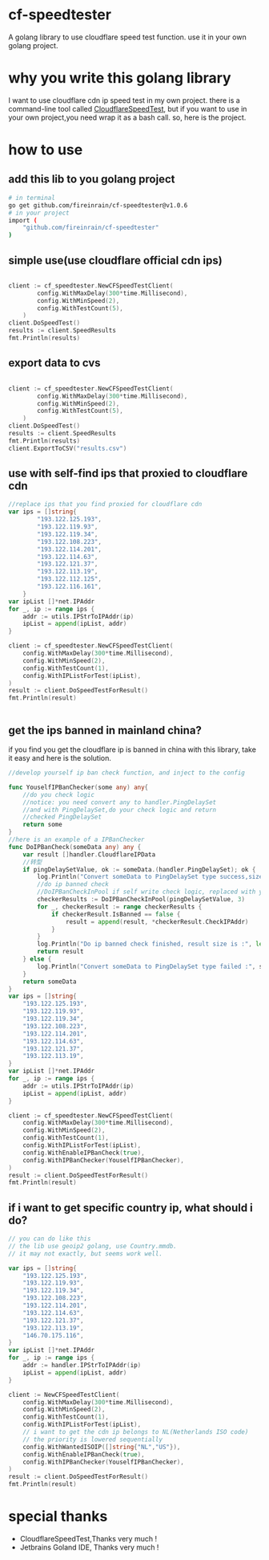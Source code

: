 # cf-speedtester
A golang library to use cloudflare speed test function. use it in your own golang project.

# why you write this golang library
I want to use cloudflare cdn ip speed test in my own project.
there is a command-line tool called [CloudflareSpeedTest](https://github.com/XIU2/CloudflareSpeedTest), but if 
you want to use in your own project,you need wrap it as a bash call.
so, here is the project.


# how to use
## add this lib to you golang project
```bash
# in terminal
go get github.com/fireinrain/cf-speedtester@v1.0.6
# in your project
import (
	"github.com/fireinrain/cf-speedtester"
)

```

## simple use(use cloudflare official cdn ips)
```go

client := cf_speedtester.NewCFSpeedTestClient(
		config.WithMaxDelay(300*time.Millisecond),
		config.WithMinSpeed(2),
		config.WithTestCount(5),
	)
client.DoSpeedTest()
results := client.SpeedResults
fmt.Println(results)


```


## export data to cvs
```go

client := cf_speedtester.NewCFSpeedTestClient(
		config.WithMaxDelay(300*time.Millisecond),
		config.WithMinSpeed(2),
		config.WithTestCount(5),
	)
client.DoSpeedTest()
results := client.SpeedResults
fmt.Println(results)
client.ExportToCSV("results.csv")


```


## use with self-find ips that proxied to cloudflare cdn
```go
//replace ips that you find proxied for cloudflare cdn
var ips = []string{
		"193.122.125.193",
		"193.122.119.93",
		"193.122.119.34",
		"193.122.108.223",
		"193.122.114.201",
		"193.122.114.63",
		"193.122.121.37",
		"193.122.113.19",
		"193.122.112.125",
		"193.122.116.161",
	}
var ipList []*net.IPAddr
for _, ip := range ips {
    addr := utils.IPStrToIPAddr(ip)
    ipList = append(ipList, addr)
}

client := cf_speedtester.NewCFSpeedTestClient(
    config.WithMaxDelay(300*time.Millisecond),
    config.WithMinSpeed(2),
    config.WithTestCount(1),
    config.WithIPListForTest(ipList),
)
result := client.DoSpeedTestForResult()
fmt.Println(result)



```
## get the ips banned in mainland china?
if you find you get the cloudflare ip is banned in china with this library, take it easy and here
is the solution.

```go
//develop yourself ip ban check function, and inject to the config

func YouselfIPBanChecker(some any) any{
	//do you check logic
	//notice: you need convert any to handler.PingDelaySet
	//and with PingDelaySet,do your check logic and return
    //checked PingDelaySet
	return some
}
//here is an example of a IPBanChecker
func DoIPBanCheck(someData any) any {
    var result []handler.CloudflareIPData
    //转型
    if pingDelaySetValue, ok := someData.(handler.PingDelaySet); ok {
        log.Println("Convert someData to PingDelaySet type success,size is :", len(pingDelaySetValue))
        //do ip banned check
		//DoIPBanCheckInPool if self write check logic, replaced with your check logic
        checkerResults := DoIPBanCheckInPool(pingDelaySetValue, 3)
        for _, checkerResult := range checkerResults {
            if checkerResult.IsBanned == false {
                result = append(result, *checkerResult.CheckIPAddr)
            }
        }
        log.Println("Do ip banned check finished, result size is :", len(result))
        return result
    } else {
        log.Println("Convert someData to PingDelaySet type failed :", someData)
    }
    return someData
}
var ips = []string{
    "193.122.125.193",
    "193.122.119.93",
    "193.122.119.34",
    "193.122.108.223",
    "193.122.114.201",
    "193.122.114.63",
    "193.122.121.37",
    "193.122.113.19",
}
var ipList []*net.IPAddr
for _, ip := range ips {
    addr := utils.IPStrToIPAddr(ip)
    ipList = append(ipList, addr)
}

client := cf_speedtester.NewCFSpeedTestClient(
    config.WithMaxDelay(300*time.Millisecond),
    config.WithMinSpeed(2),
    config.WithTestCount(1),
    config.WithIPListForTest(ipList),
    config.WithEnableIPBanCheck(true),
    config.WithIPBanChecker(YouselfIPBanChecker),
)
result := client.DoSpeedTestForResult()
fmt.Println(result)

```

## if i want to get specific country ip, what should i do?
```go
// you can do like this
// the lib use geoip2 golang, use Country.mmdb.
// it may not exactly, but seems work well. 

var ips = []string{
    "193.122.125.193",
    "193.122.119.93",
    "193.122.119.34",
    "193.122.108.223",
    "193.122.114.201",
    "193.122.114.63",
    "193.122.121.37",
    "193.122.113.19",
    "146.70.175.116",
}
var ipList []*net.IPAddr
for _, ip := range ips {
    addr := handler.IPStrToIPAddr(ip)
    ipList = append(ipList, addr)
}

client := NewCFSpeedTestClient(
    config.WithMaxDelay(300*time.Millisecond),
    config.WithMinSpeed(2),
    config.WithTestCount(1),
    config.WithIPListForTest(ipList),
    // i want to get the cdn ip belongs to NL(Netherlands ISO code)
	// the priority is lowered sequentially
    config.WithWantedISOIP([]string{"NL","US"}),
    config.WithEnableIPBanCheck(true),
    config.WithIPBanChecker(YouselfIPBanChecker),
)
result := client.DoSpeedTestForResult()
fmt.Println(result)


```

# special thanks 
- CloudflareSpeedTest,Thanks very much !
- Jetbrains Goland IDE, Thanks very much !





